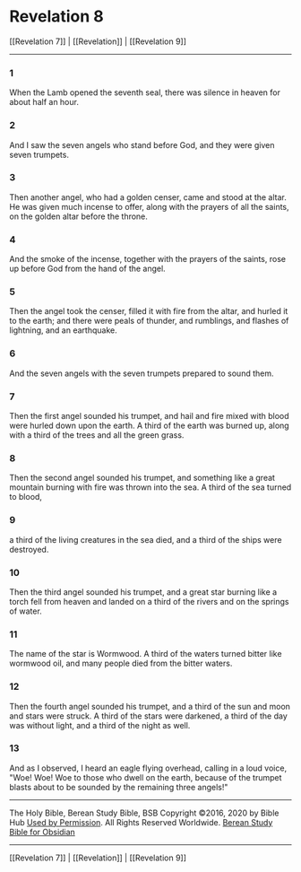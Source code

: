 # Revelation 8

[[Revelation 7]] | [[Revelation]] | [[Revelation 9]]

---

### 1
When the Lamb opened the seventh seal, there was silence in heaven for about half an hour.

### 2
And I saw the seven angels who stand before God, and they were given seven trumpets.

### 3
Then another angel, who had a golden censer, came and stood at the altar. He was given much incense to offer, along with the prayers of all the saints, on the golden altar before the throne.

### 4
And the smoke of the incense, together with the prayers of the saints, rose up before God from the hand of the angel.

### 5
Then the angel took the censer, filled it with fire from the altar, and hurled it to the earth; and there were peals of thunder, and rumblings, and flashes of lightning, and an earthquake.

### 6
And the seven angels with the seven trumpets prepared to sound them.

### 7
Then the first angel sounded his trumpet, and hail and fire mixed with blood were hurled down upon the earth. A third of the earth was burned up, along with a third of the trees and all the green grass.

### 8
Then the second angel sounded his trumpet, and something like a great mountain burning with fire was thrown into the sea. A third of the sea turned to blood,

### 9
a third of the living creatures in the sea died, and a third of the ships were destroyed.

### 10
Then the third angel sounded his trumpet, and a great star burning like a torch fell from heaven and landed on a third of the rivers and on the springs of water.

### 11
The name of the star is Wormwood. A third of the waters turned bitter like wormwood oil, and many people died from the bitter waters.

### 12
Then the fourth angel sounded his trumpet, and a third of the sun and moon and stars were struck. A third of the stars were darkened, a third of the day was without light, and a third of the night as well.

### 13
And as I observed, I heard an eagle flying overhead, calling in a loud voice, "Woe! Woe! Woe to those who dwell on the earth, because of the trumpet blasts about to be sounded by the remaining three angels!"

---

The Holy Bible, Berean Study Bible, BSB
Copyright ©2016, 2020 by Bible Hub
[Used by Permission](https://berean.bible/terms.htm). All Rights Reserved Worldwide.
[Berean Study Bible for Obsidian](https://github.com/gapmiss/berean-study-bible-for-obsidian)

---

[[Revelation 7]] | [[Revelation]] | [[Revelation 9]]

